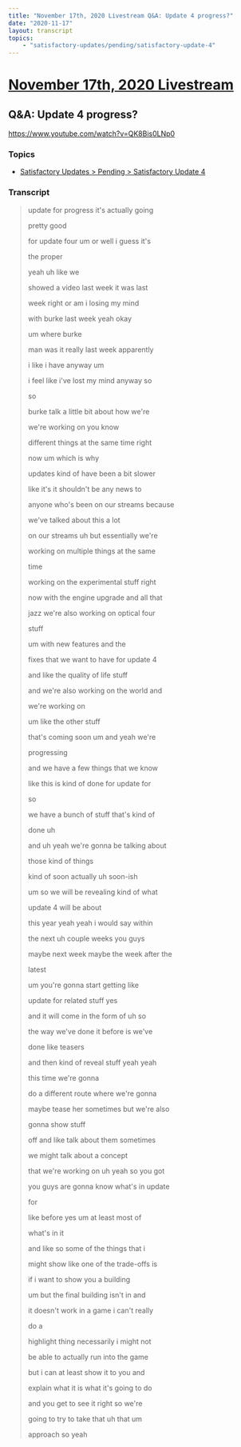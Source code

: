 ```yaml
---
title: "November 17th, 2020 Livestream Q&A: Update 4 progress?"
date: "2020-11-17"
layout: transcript
topics:
    - "satisfactory-updates/pending/satisfactory-update-4"
---
```

# [November 17th, 2020 Livestream](../2020-11-17.md)
## Q&A: Update 4 progress?
https://www.youtube.com/watch?v=QK8Bis0LNp0

### Topics
* [Satisfactory Updates > Pending > Satisfactory Update 4](../topics/satisfactory-updates/pending/satisfactory-update-4.md)

### Transcript

> update for progress it's actually going
> 
> pretty good
> 
> for update four um or well i guess it's
> 
> the proper
> 
> yeah uh like we
> 
> showed a video last week it was last
> 
> week right or am i losing my mind
> 
> with burke last week yeah okay
> 
> um where burke
> 
> man was it really last week apparently
> 
> i like i have anyway um
> 
> i feel like i've lost my mind anyway so
> 
> so
> 
> burke talk a little bit about how we're
> 
> we're working on you know
> 
> different things at the same time right
> 
> now um which is why
> 
> updates kind of have been a bit slower
> 
> like it's it shouldn't be any news to
> 
> anyone who's been on our streams because
> 
> we've talked about this a lot
> 
> on our streams uh but essentially we're
> 
> working on multiple things at the same
> 
> time
> 
> working on the experimental stuff right
> 
> now with the engine upgrade and all that
> 
> jazz we're also working on optical four
> 
> stuff
> 
> um with new features and the
> 
> fixes that we want to have for update 4
> 
> and like the quality of life stuff
> 
> and we're also working on the world and
> 
> we're working on
> 
> um like the other stuff
> 
> that's coming soon um and yeah we're
> 
> progressing
> 
> and we have a few things that we know
> 
> like this is kind of done for update for
> 
> so
> 
> we have a bunch of stuff that's kind of
> 
> done uh
> 
> and uh yeah we're gonna be talking about
> 
> those kind of things
> 
> kind of soon actually uh soon-ish
> 
> um so we will be revealing kind of what
> 
> update 4 will be about
> 
> this year yeah yeah i would say within
> 
> the next uh couple weeks you guys
> 
> maybe next week maybe the week after the
> 
> latest
> 
> um you're gonna start getting like
> 
> update for related stuff yes
> 
> and it will come in the form of uh so
> 
> the way we've done it before is we've
> 
> done like teasers
> 
> and then kind of reveal stuff yeah yeah
> 
> this time we're gonna
> 
> do a different route where we're gonna
> 
> maybe tease her sometimes but we're also
> 
> gonna show stuff
> 
> off and like talk about them sometimes
> 
> we might talk about a concept
> 
> that we're working on uh yeah so you got
> 
> you guys are gonna know what's in update
> 
> for
> 
> like before yes um at least most of
> 
> what's in it
> 
> and like so some of the things that i
> 
> might show like one of the trade-offs is
> 
> if i want to show you a building
> 
> um but the final building isn't in and
> 
> it doesn't work in a game i can't really
> 
> do a
> 
> highlight thing necessarily i might not
> 
> be able to actually run into the game
> 
> but i can at least show it to you and
> 
> explain what it is what it's going to do
> 
> and you get to see it right so we're
> 
> going to try to take that uh that um
> 
> approach so yeah
> 
